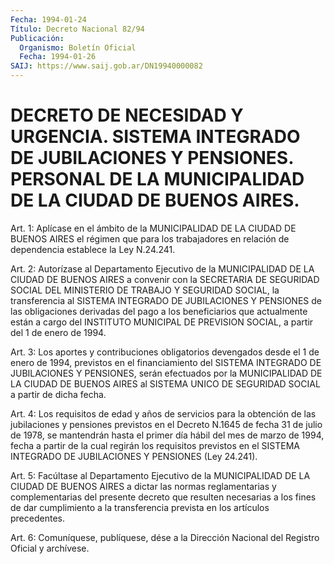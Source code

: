 ```yaml
---
Fecha: 1994-01-24
Título: Decreto Nacional 82/94
Publicación:
  Organismo: Boletín Oficial
  Fecha: 1994-01-26
SAIJ: https://www.saij.gob.ar/DN19940000082
---
```

# DECRETO DE NECESIDAD Y URGENCIA. SISTEMA INTEGRADO DE JUBILACIONES Y PENSIONES. PERSONAL DE LA MUNICIPALIDAD DE LA CIUDAD DE BUENOS AIRES.

<a id="1"></a>
Art. 1: Aplícase en el ámbito de la MUNICIPALIDAD DE LA CIUDAD DE BUENOS  AIRES  el  régimen que para los trabajadores en relación de dependencia establece la Ley N.24.241.

<a id="2"></a>
Art. 2: Autorízase al Departamento Ejecutivo de la MUNICIPALIDAD  DE  LA  CIUDAD  DE  BUENOS  AIRES  a convenir con la SECRETARIA  DE  SEGURIDAD  SOCIAL  DEL  MINISTERIO  DE  TRABAJO   Y SEGURIDAD    SOCIAL,  la  transferencia  al  SISTEMA  INTEGRADO  DE JUBILACIONES Y  PENSIONES  de las obligaciones derivadas del pago a los  beneficiarios que actualmente  están  a  cargo  del  INSTITUTO MUNICIPAL  DE  PREVISION  SOCIAL,  a partir del 1 de enero de 1994.

<a id="3"></a>
Art.  3:  Los aportes y contribuciones obligatorios devengados desde el 1 de enero  de  1994,  previstos  en el financiamiento del SISTEMA  INTEGRADO  DE JUBILACIONES Y PENSIONES,  serán  efectuados por la MUNICIPALIDAD  DE LA CIUDAD DE BUENOS AIRES al SISTEMA UNICO DE SEGURIDAD SOCIAL a partir de dicha fecha.

<a id="4"></a>
Art.  4:  Los  requisitos  de edad y años de servicios para la obtención de las jubilaciones y pensiones  previstos  en el Decreto N.1645 de fecha 31 de julio de 1978, se mantendrán hasta  el primer día  hábil  del  mes  de  marzo  de 1994, fecha a partir de la cual regirán  los  requisitos  previstos  en  el  SISTEMA  INTEGRADO  DE JUBILACIONES Y PENSIONES (Ley 24.241).

<a id="5"></a>
Art. 5: Facúltase al Departamento Ejecutivo de la MUNICIPALIDAD DE LA  CIUDAD  DE BUENOS AIRES a dictar las normas reglamentarias y complementarias  del presente decreto que resulten necesarias a los fines  de dar cumplimiento  a  la  transferencia  prevista  en  los artículos precedentes.

<a id="6"></a>
Art.  6: Comuníquese, publíquese, dése a la Dirección Nacional del Registro Oficial y archívese.